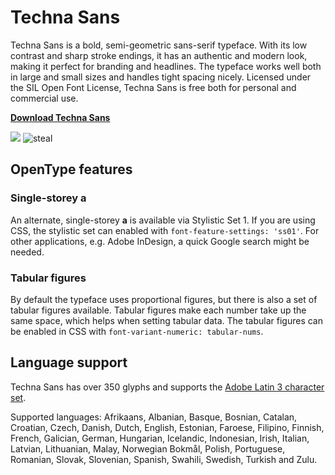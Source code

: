 # Techna Sans

Techna Sans is a bold, semi-geometric sans-serif typeface.
With its low contrast and sharp stroke endings,
it has an authentic and modern look, making it perfect for branding and headlines.
The typeface works well both in large and small sizes and handles tight spacing nicely.
Licensed under the SIL Open Font License,
Techna Sans is free both for personal and commercial use.

**[Download Techna Sans](https://github.com/carlenlund/techna-sans/releases/download/1.003/techna-sans-1.003.zip)**

![](images/title.png)
![steal](https://user-images.githubusercontent.com/87349230/146624398-6229241b-fb19-4035-b9bb-cc7f43d64a49.png)


## OpenType features

### Single-storey a

An alternate, single-storey **a** is available via Stylistic Set 1.
If you are using CSS, the stylistic set can enabled with `font-feature-settings: 'ss01'`.
For other applications, e.g. Adobe InDesign, a quick Google search might be needed.

### Tabular figures

By default the typeface uses proportional figures,
but there is also a set of tabular figures available.
Tabular figures make each number take up the same space,
which helps when setting tabular data.
The tabular figures can be enabled in CSS with `font-variant-numeric: tabular-nums`.

## Language support

Techna Sans has over 350 glyphs and supports the [Adobe Latin 3 character set](https://adobe-type-tools.github.io/adobe-latin-charsets/adobe-latin-3.html).

Supported languages: Afrikaans, Albanian, Basque, Bosnian, Catalan, Croatian,
Czech, Danish, Dutch, English, Estonian, Faroese, Filipino, Finnish, French,
Galician, German, Hungarian, Icelandic, Indonesian, Irish, Italian, Latvian,
Lithuanian, Malay, Norwegian Bokmål, Polish, Portuguese, Romanian, Slovak,
Slovenian, Spanish, Swahili, Swedish, Turkish and Zulu.
